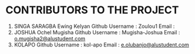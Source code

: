 # CONTRIBUTORS TO THE PROJECT

1. SINGA SARAGBA Ewing Kelyan
   Github Username : Zoulou1
   Email :
2. JOSHUA Ochel Mugisha
   Github Username : Mugisha-Joshua
   Email : o.mugisha2@alustudent.com
3. KOLAPO
   Github Username : kol-apo
   Email : e.olubanjo@alustudent.com
